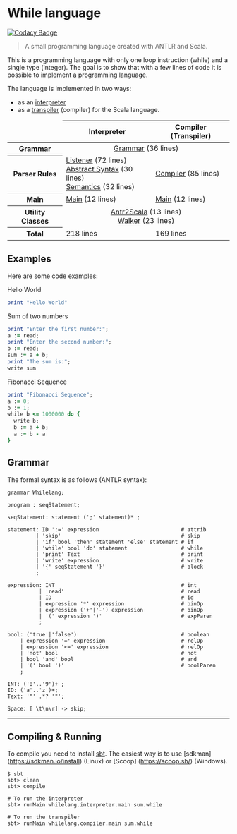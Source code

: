 # While language

[![Codacy Badge](https://api.codacy.com/project/badge/Grade/b1705795c5f74b9289b6f4c942dd5911)](https://www.codacy.com/app/leonardo-lucena/whilelang?utm_source=github.com&utm_medium=referral&utm_content=lrlucena/whilelang&utm_campaign=badger)

> A small programming language created with ANTLR and Scala.

This is a programming language with only one loop instruction (while) and a single type (integer).
The goal is to show that with a few lines of code it is possible to implement a programming language.

The language is implemented in two ways:
 - as an [interpreter](interpreter.md)
 - as a [transpiler](transpiler.md) (compiler) for the Scala language.

<table>
  <thead>
    <tr>
      <td></td>
      <th>Interpreter</th>
      <th>Compiler (Transpiler)</th>
    </tr>
    </thead>
    <tbody>
    <tr>
      <th>Grammar</th>
      <td colspan="2" align="center"><a href="#grammar">Grammar</a> (36 lines)</td>
    </tr>
    <tr>
      <th>Parser Rules</th>
      <td><a href="interpreter.md#parser-rules">Listener</a> (72 lines)<br>
       <a href="interpreter.md#abstract-syntax">Abstract Syntax</a> (30 lines)<br>
          <a href="interpreter.md#semantics">Semantics</a> (32 lines)</td>
      <td><a href="transpiler.md#parser-rules">Compiler</a> (85 lines)</td>
    </tr>
    <tr>
      <th>Main</th>
      <td><a href="interpreter.md#main">Main</a> (12 lines)</td>
      <td><a href="transpiler.md#main">Main</a> (12 lines)</td>
    </tr>
    <tr>
      <th>Utility Classes</th>
      <td colspan="2" align="center"><a href="interpreter.md#antlr2scala">Antr2Scala</a> (13 lines)<br> <a href="interpreter.md#walker">Walker</a> (23 lines)</td>
    </tr>
    <tr>
      <th>Total</th>
      <td>218 lines</td>
      <td>169 lines</td>
    </tr>
  </tbody>
</table>


## Examples
Here are some code examples:

Hello World
````ruby
print "Hello World"
````

Sum of two numbers
````ruby
print "Enter the first number:";
a := read;
print "Enter the second number:";
b := read;
sum := a + b;
print "The sum is:";
write sum
````

Fibonacci Sequence
````ruby
print "Fibonacci Sequence";
a := 0;
b := 1;
while b <= 1000000 do {
  write b;
  b := a + b;
  a := b - a
}
````

## Grammar

The formal syntax is as follows (ANTLR syntax):

````antlr
grammar Whilelang;

program : seqStatement;

seqStatement: statement (';' statement)* ;

statement: ID ':=' expression                          # attrib
         | 'skip'                                      # skip
         | 'if' bool 'then' statement 'else' statement # if
         | 'while' bool 'do' statement                 # while
         | 'print' Text                                # print
         | 'write' expression                          # write
         | '{' seqStatement '}'                        # block
         ;

expression: INT                                        # int
          | 'read'                                     # read
          | ID                                         # id
          | expression '*' expression                  # binOp
          | expression ('+'|'-') expression            # binOp
          | '(' expression ')'                         # expParen
          ;

bool: ('true'|'false')                                 # boolean
    | expression '=' expression                        # relOp
    | expression '<=' expression                       # relOp
    | 'not' bool                                       # not
    | bool 'and' bool                                  # and
    | '(' bool ')'                                     # boolParen
    ;

INT: ('0'..'9')+ ;
ID: ('a'..'z')+;
Text: '"' .*? '"';

Space: [ \t\n\r] -> skip;
````
---

## Compiling & Running

To compile you need to install [sbt](https://www.scala-sbt.org/). The easiest way is to use [sdkman] (https://sdkman.io/install) (Linux) or [Scoop] (https://scoop.sh/) (Windows).

````shell
$ sbt
sbt> clean
sbt> compile

# To run the interpreter
sbt> runMain whilelang.interpreter.main sum.while

# To run the transpiler
sbt> runMain whilelang.compiler.main sum.while
````
